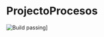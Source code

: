 # ProjectoProcesos
![Build passing](https://github.com/markitos98/ProjectoProcesos/actions/workflows/maven.yml/badge.svg)]
